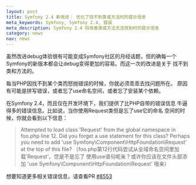 ```yaml
---
layout: post
title: Symfony 2.4 新改进： 优化了找不到类或方法时的提示信息
meta_keywords: Symfony, Symfony 2.4, 错误
meta_description: Symfony 2.4 将改善类或方法无法找到时的提示信息
category: news
nav: news
---
```


虽然改进debug体验很有可能变成Symfony社区的月经话题，但的确每一个
Symfony的新版本都会让debug变得更加的容易。而这一次的改进是关于
找不到类和方法的。

每当PHP因找不到某个类而怒抛错误的时候，你就必须乖乖去找问题所在。
原因有可能是拼写错误，或者忘了use命名空间，或者忘了安装某个依赖。

在Symfony 2.4，而且仅在开发环境下，我们提供了比PHP自带的错误信息
牛逼得多的错误信息。比如说，当你使用Request类但是忘了use它的命名
空间的时候，你就会看到以下信息：

> Attempted to load class 'Request' from the global namespace in
> foo.php line 12. Did you forget a use statement for this class?
> Perhaps you need to add
> 'use Symfony\Component\HttpFoundation\Request' at the top of
> this file?
> （foo.php第12行代码尝试从全域命名空间里加载'Request'。您是不是忘了
> 使用use语句呢亲？或许你应该在文件头部添加
> 'use Symfony\Component\HttpFoundation\Request'
> 哦亲）

想要知道更多相关错误信息，请查看PR
[#8553](https://github.com/symfony/symfony/pull/8553)
